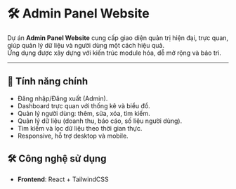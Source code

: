 # 🛠️ Admin Panel Website

Dự án **Admin Panel Website** cung cấp giao diện quản trị hiện đại, trực quan, giúp quản lý dữ liệu và người dùng một cách hiệu quả.  
Ứng dụng được xây dựng với kiến trúc module hóa, dễ mở rộng và bảo trì.

---

## 🚀 Tính năng chính
- Đăng nhập/Đăng xuất (Admin).
- Dashboard trực quan với thống kê và biểu đồ.
- Quản lý người dùng: thêm, sửa, xóa, tìm kiếm.
- Quản lý dữ liệu (doanh thu, báo cáo, số liệu người dùng).
- Tìm kiếm và lọc dữ liệu theo thời gian thực.
- Responsive, hỗ trợ desktop và mobile.


## 🛠️ Công nghệ sử dụng
- **Frontend**: React + TailwindCSS 
